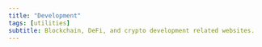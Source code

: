 ```yaml
---
title: "Development"
tags: [utilities]
subtitle: Blockchain, DeFi, and crypto development related websites.
---
```


